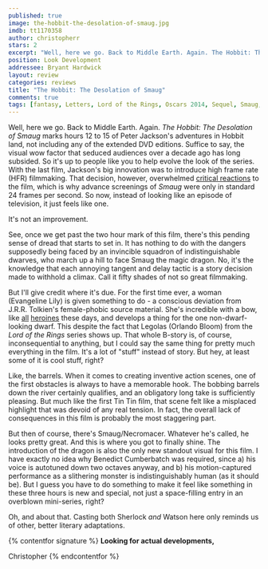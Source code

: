 ```yaml
---
published: true
image: the-hobbit-the-desolation-of-smaug.jpg
imdb: tt1170358
author: christopherr 
stars: 2
excerpt: "Well, here we go. Back to Middle Earth. Again. The Hobbit: The Desolation of Smaug marks hours 12 to 15 of Peter Jackson's adventures in Hobbit land, not including any of the extended DVD editions."
position: Look Development
addressee: Bryant Hardwick
layout: review
categories: reviews
title: "The Hobbit: The Desolation of Smaug"
comments: true
tags: [fantasy, Letters, Lord of the Rings, Oscars 2014, Sequel, Smaug, The Hobbit]
---
```

Well, here we go. Back to Middle Earth. Again. _The Hobbit: The Desolation of Smaug_ marks hours 12 to 15 of Peter Jackson's adventures in Hobbit land, not including any of the extended DVD editions. Suffice to say, the visual wow factor that seduced audiences over a decade ago has long subsided. So it's up to people like you to help evolve the look of the series. With the last film, Jackson's big innovation was to introduce high frame rate (HFR) filmmaking. That decision, however, overwhelmed [critical reactions][1] to the film, which is why advance screenings of _Smaug_ were only in standard 24 frames per second. So now, instead of looking like an episode of television, it just feels like one.

   [1]: /content/2012/12/14/the-hobbit-an-unexpected-journey.html

It's not an improvement.

See, once we get past the two hour mark of this film, there's this pending sense of dread that starts to set in. It has nothing to do with the dangers supposedly being faced by an invincible squadron of indistinguishable dwarves, who march up a hill to face Smaug the magic dragon. No, it's the knowledge that each annoying tangent and delay tactic is a story decision made to withhold a climax. Call it fifty shades of not so great filmmaking.

But I'll give credit where it's due. For the first time ever, a woman (Evangeline Lily) is given something to do - a conscious deviation from J.R.R. Tolkien's female-phobic source material. She's incredible with a bow, like [all][2] [heroines][3] these days, and develops a thing for the one non-dwarf-looking dwarf. This despite the fact that Legolas (Orlando Bloom) from the _Lord of the Rings_ series shows up. That whole B-story is, of course, inconsequential to anything, but I could say the same thing for pretty much everything in the film. It's a lot of "stuff" instead of story. But hey, at least some of it is cool stuff, right?

   [2]: /content/2012/6/26/brave.html
   [3]: /content/2013/11/21/catching-fire.html

Like, the barrels. When it comes to creating inventive action scenes, one of the first obstacles is always to have a memorable hook. The bobbing barrels down the river certainly qualifies, and an obligatory long take is sufficiently pleasing. But much like the first Tin Tin film, that scene felt like a misplaced highlight that was devoid of any real tension. In fact, the overall lack of consequences in this film is probably the most staggering part.

But then of course, there's Smaug/Necromacer. Whatever he's called, he looks pretty great. And this is where you got to finally shine. The introduction of the dragon is also the only new standout visual for this film.  I have exactly no idea why Benedict Cumberbatch was required, since a) his voice is autotuned down two octaves anyway, and b) his motion-captured performance as a slithering monster is indistinguishably human (as it should be). But I guess you have to do something to make it feel like something in these three hours is new and special, not just a space-filling entry in an overblown mini-series, right?

Oh, and about that. Casting both Sherlock _and_ Watson here only reminds us of other, better literary adaptations.

{% contentfor signature %}
**Looking for actual developments,**

Christopher
{% endcontentfor %}